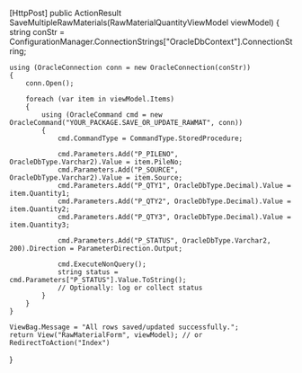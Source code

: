 [HttpPost]
public ActionResult SaveMultipleRawMaterials(RawMaterialQuantityViewModel viewModel)
{
    string conStr = ConfigurationManager.ConnectionStrings["OracleDbContext"].ConnectionString;

    using (OracleConnection conn = new OracleConnection(conStr))
    {
        conn.Open();

        foreach (var item in viewModel.Items)
        {
            using (OracleCommand cmd = new OracleCommand("YOUR_PACKAGE.SAVE_OR_UPDATE_RAWMAT", conn))
            {
                cmd.CommandType = CommandType.StoredProcedure;

                cmd.Parameters.Add("P_PILENO", OracleDbType.Varchar2).Value = item.PileNo;
                cmd.Parameters.Add("P_SOURCE", OracleDbType.Varchar2).Value = item.Source;
                cmd.Parameters.Add("P_QTY1", OracleDbType.Decimal).Value = item.Quantity1;
                cmd.Parameters.Add("P_QTY2", OracleDbType.Decimal).Value = item.Quantity2;
                cmd.Parameters.Add("P_QTY3", OracleDbType.Decimal).Value = item.Quantity3;

                cmd.Parameters.Add("P_STATUS", OracleDbType.Varchar2, 200).Direction = ParameterDirection.Output;

                cmd.ExecuteNonQuery();
                string status = cmd.Parameters["P_STATUS"].Value.ToString();
                // Optionally: log or collect status
            }
        }
    }

    ViewBag.Message = "All rows saved/updated successfully.";
    return View("RawMaterialForm", viewModel); // or RedirectToAction("Index")
}